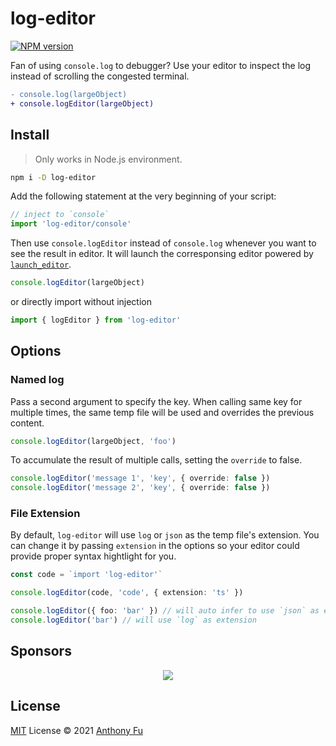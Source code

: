 # log-editor

[![NPM version](https://img.shields.io/npm/v/log-editor?color=a1b858&label=)](https://www.npmjs.com/package/log-editor)

Fan of using `console.log` to debugger? Use your editor to inspect the log instead of scrolling the congested terminal.

```diff
- console.log(largeObject)
+ console.logEditor(largeObject)
```

## Install

> Only works in Node.js environment.

```bash
npm i -D log-editor
```

Add the following statement at the very beginning of your script:

```ts
// inject to `console`
import 'log-editor/console'
```

Then use `console.logEditor` instead of `console.log` whenever you want to see the result in editor. It will launch the corresponsing editor powered by [`launch_editor`](https://github.com/yyx990803/launch-editor).

```ts
console.logEditor(largeObject)
```

or directly import without injection

```ts
import { logEditor } from 'log-editor'
```

## Options

### Named log

Pass a second argument to specify the key. When calling same key for multiple times, the same temp file will be used and overrides the previous content.

```ts
console.logEditor(largeObject, 'foo')
```

To accumulate the result of multiple calls, setting the `override` to false.

```ts
console.logEditor('message 1', 'key', { override: false })
console.logEditor('message 2', 'key', { override: false })
```

### File Extension

By default, `log-editor` will use `log` or `json` as the temp file's extension. You can change it by passing `extension` in the options so your editor could provide proper syntax hightlight for you.

```ts
const code = `import 'log-editor'`

console.logEditor(code, 'code', { extension: 'ts' })

console.logEditor({ foo: 'bar' }) // will auto infer to use `json` as extension
console.logEditor('bar') // will use `log` as extension
```

## Sponsors

<p align="center">
  <a href="https://cdn.jsdelivr.net/gh/antfu/static/sponsors.svg">
    <img src='https://cdn.jsdelivr.net/gh/antfu/static/sponsors.svg'/>
  </a>
</p>

## License

[MIT](./LICENSE) License © 2021 [Anthony Fu](https://github.com/antfu)
